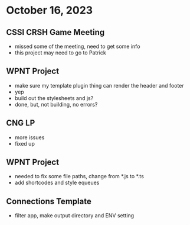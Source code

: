 # October 16, 2023

## CSSI CRSH Game Meeting
- missed some of the meeting, need to get some info
- this project may need to go to Patrick

## WPNT Project
- make sure my template plugin thing can render the header and footer
- yep
- build out the stylesheets and js?
- done, but, not building, no errors?

## CNG LP
- more issues
- fixed up

## WPNT Project
- needed to fix some file paths, change from *.js to *.ts
- add shortcodes and style equeues

## Connections Template
- filter app, make output directory and ENV setting
